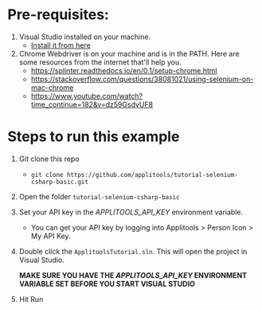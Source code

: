 # Pre-requisites:

1. Visual Studio installed on your machine.
   * [Install it from here](https://visualstudio.microsoft.com/downloads/)
2. Chrome Webdriver is on your machine and is in the PATH. Here are some resources from the internet that'll help you.
   * https://splinter.readthedocs.io/en/0.1/setup-chrome.html
   * https://stackoverflow.com/questions/38081021/using-selenium-on-mac-chrome
   * https://www.youtube.com/watch?time_continue=182&v=dz59GsdvUF8

# Steps to run this example

1. Git clone this repo
    * `git clone https://github.com/applitools/tutorial-selenium-csharp-basic.git`
2. Open the folder `tutorial-selenium-csharp-basic`
3. Set your API key in the _APPLITOOLS_API_KEY_ environment variable.
    * You can get your API key by logging into Applitools > Person Icon > My API Key.
4. Double click the `ApplitoolsTutorial.sln`. This will open the project in Visual Studio.

   **MAKE SURE YOU HAVE THE _APPLITOOLS_API_KEY_ ENVIRONMENT VARIABLE SET BEFORE YOU START VISUAL STUDIO**
5. Hit Run
